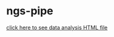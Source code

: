 # ngs-pipe

[click here to see data analysis HTML file](https://htmlpreview.github.io/?https://github.com/ioneliabuzatu/ngs-pipe/blob/main/NGS_pipeline.html)